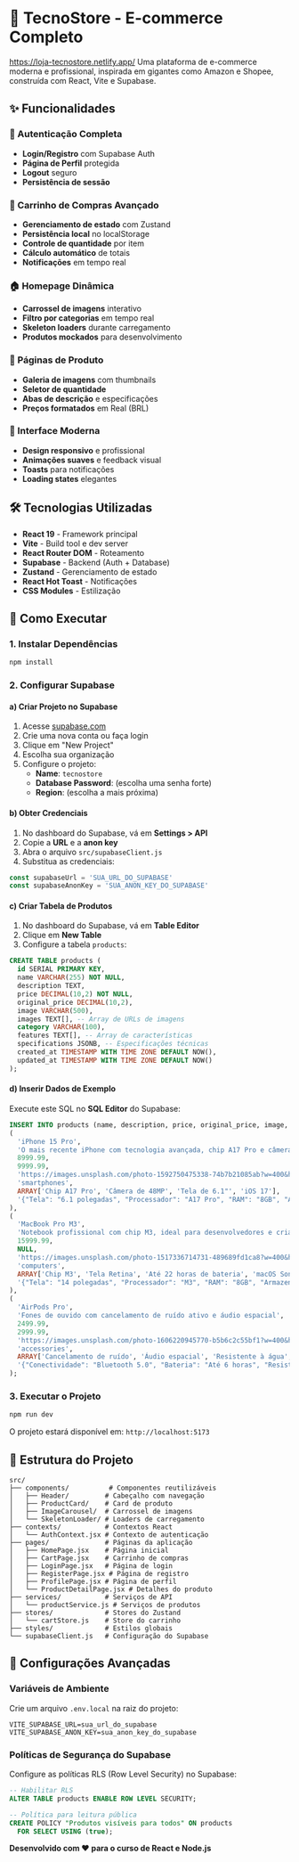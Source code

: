 # 🚀 TecnoStore - E-commerce Completo
https://loja-tecnostore.netlify.app/
Uma plataforma de e-commerce moderna e profissional, inspirada em gigantes como Amazon e Shopee, construída com React, Vite e Supabase.

## ✨ Funcionalidades

### 🔐 Autenticação Completa
- **Login/Registro** com Supabase Auth
- **Página de Perfil** protegida
- **Logout** seguro
- **Persistência de sessão**

### 🛒 Carrinho de Compras Avançado
- **Gerenciamento de estado** com Zustand
- **Persistência local** no localStorage
- **Controle de quantidade** por item
- **Cálculo automático** de totais
- **Notificações** em tempo real

### 🏠 Homepage Dinâmica
- **Carrossel de imagens** interativo
- **Filtro por categorias** em tempo real
- **Skeleton loaders** durante carregamento
- **Produtos mockados** para desenvolvimento

### 📱 Páginas de Produto
- **Galeria de imagens** com thumbnails
- **Seletor de quantidade**
- **Abas de descrição** e especificações
- **Preços formatados** em Real (BRL)

### 🎨 Interface Moderna
- **Design responsivo** e profissional
- **Animações suaves** e feedback visual
- **Toasts** para notificações
- **Loading states** elegantes

## 🛠️ Tecnologias Utilizadas

- **React 19** - Framework principal
- **Vite** - Build tool e dev server
- **React Router DOM** - Roteamento
- **Supabase** - Backend (Auth + Database)
- **Zustand** - Gerenciamento de estado
- **React Hot Toast** - Notificações
- **CSS Modules** - Estilização

## 🚀 Como Executar

### 1. Instalar Dependências
```bash
npm install
```

### 2. Configurar Supabase

#### a) Criar Projeto no Supabase
1. Acesse [supabase.com](https://supabase.com)
2. Crie uma nova conta ou faça login
3. Clique em "New Project"
4. Escolha sua organização
5. Configure o projeto:
   - **Name**: `tecnostore`
   - **Database Password**: (escolha uma senha forte)
   - **Region**: (escolha a mais próxima)

#### b) Obter Credenciais
1. No dashboard do Supabase, vá em **Settings > API**
2. Copie a **URL** e a **anon key**
3. Abra o arquivo `src/supabaseClient.js`
4. Substitua as credenciais:

```javascript
const supabaseUrl = 'SUA_URL_DO_SUPABASE'
const supabaseAnonKey = 'SUA_ANON_KEY_DO_SUPABASE'
```

#### c) Criar Tabela de Produtos
1. No dashboard do Supabase, vá em **Table Editor**
2. Clique em **New Table**
3. Configure a tabela `products`:

```sql
CREATE TABLE products (
  id SERIAL PRIMARY KEY,
  name VARCHAR(255) NOT NULL,
  description TEXT,
  price DECIMAL(10,2) NOT NULL,
  original_price DECIMAL(10,2),
  image VARCHAR(500),
  images TEXT[], -- Array de URLs de imagens
  category VARCHAR(100),
  features TEXT[], -- Array de características
  specifications JSONB, -- Especificações técnicas
  created_at TIMESTAMP WITH TIME ZONE DEFAULT NOW(),
  updated_at TIMESTAMP WITH TIME ZONE DEFAULT NOW()
);
```

#### d) Inserir Dados de Exemplo
Execute este SQL no **SQL Editor** do Supabase:

```sql
INSERT INTO products (name, description, price, original_price, image, category, features, specifications) VALUES
(
  'iPhone 15 Pro',
  'O mais recente iPhone com tecnologia avançada, chip A17 Pro e câmera de 48MP',
  8999.99,
  9999.99,
  'https://images.unsplash.com/photo-1592750475338-74b7b21085ab?w=400&h=400&fit=crop',
  'smartphones',
  ARRAY['Chip A17 Pro', 'Câmera de 48MP', 'Tela de 6.1"', 'iOS 17'],
  '{"Tela": "6.1 polegadas", "Processador": "A17 Pro", "RAM": "8GB", "Armazenamento": "128GB"}'
),
(
  'MacBook Pro M3',
  'Notebook profissional com chip M3, ideal para desenvolvedores e criadores de conteúdo',
  15999.99,
  NULL,
  'https://images.unsplash.com/photo-1517336714731-489689fd1ca8?w=400&h=400&fit=crop',
  'computers',
  ARRAY['Chip M3', 'Tela Retina', 'Até 22 horas de bateria', 'macOS Sonoma'],
  '{"Tela": "14 polegadas", "Processador": "M3", "RAM": "8GB", "Armazenamento": "512GB"}'
),
(
  'AirPods Pro',
  'Fones de ouvido com cancelamento de ruído ativo e áudio espacial',
  2499.99,
  2999.99,
  'https://images.unsplash.com/photo-1606220945770-b5b6c2c55bf1?w=400&h=400&fit=crop',
  'accessories',
  ARRAY['Cancelamento de ruído', 'Áudio espacial', 'Resistente à água', 'Carregamento sem fio'],
  '{"Conectividade": "Bluetooth 5.0", "Bateria": "Até 6 horas", "Resistência": "IPX4"}'
);
```

### 3. Executar o Projeto
```bash
npm run dev
```

O projeto estará disponível em: `http://localhost:5173`

## 📁 Estrutura do Projeto

```
src/
├── components/          # Componentes reutilizáveis
│   ├── Header/         # Cabeçalho com navegação
│   ├── ProductCard/    # Card de produto
│   ├── ImageCarousel/  # Carrossel de imagens
│   └── SkeletonLoader/ # Loaders de carregamento
├── contexts/           # Contextos React
│   └── AuthContext.jsx # Contexto de autenticação
├── pages/              # Páginas da aplicação
│   ├── HomePage.jsx    # Página inicial
│   ├── CartPage.jsx    # Carrinho de compras
│   ├── LoginPage.jsx   # Página de login
│   ├── RegisterPage.jsx # Página de registro
│   ├── ProfilePage.jsx # Página de perfil
│   └── ProductDetailPage.jsx # Detalhes do produto
├── services/           # Serviços de API
│   └── productService.js # Serviços de produtos
├── stores/             # Stores do Zustand
│   └── cartStore.js    # Store do carrinho
├── styles/             # Estilos globais
└── supabaseClient.js   # Configuração do Supabase
```

## 🔧 Configurações Avançadas

### Variáveis de Ambiente
Crie um arquivo `.env.local` na raiz do projeto:

```env
VITE_SUPABASE_URL=sua_url_do_supabase
VITE_SUPABASE_ANON_KEY=sua_anon_key_do_supabase
```

### Políticas de Segurança do Supabase
Configure as políticas RLS (Row Level Security) no Supabase:

```sql
-- Habilitar RLS
ALTER TABLE products ENABLE ROW LEVEL SECURITY;

-- Política para leitura pública
CREATE POLICY "Produtos visíveis para todos" ON products
  FOR SELECT USING (true);
```



**Desenvolvido com ❤️ para o curso de React e Node.js**

